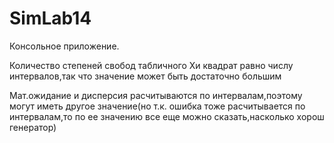 # SimLab14

Консольное приложение.

Количество степеней свобод табличного Хи квадрат равно числу интервалов,так что значение может быть достаточно большим

Мат.ожидание и дисперсия расчитываются по интервалам,поэтому могут иметь другое значение(но т.к. ошибка тоже расчитывается по интервалам,то по ее значению все еще можно сказать,насколько хорош генератор)
